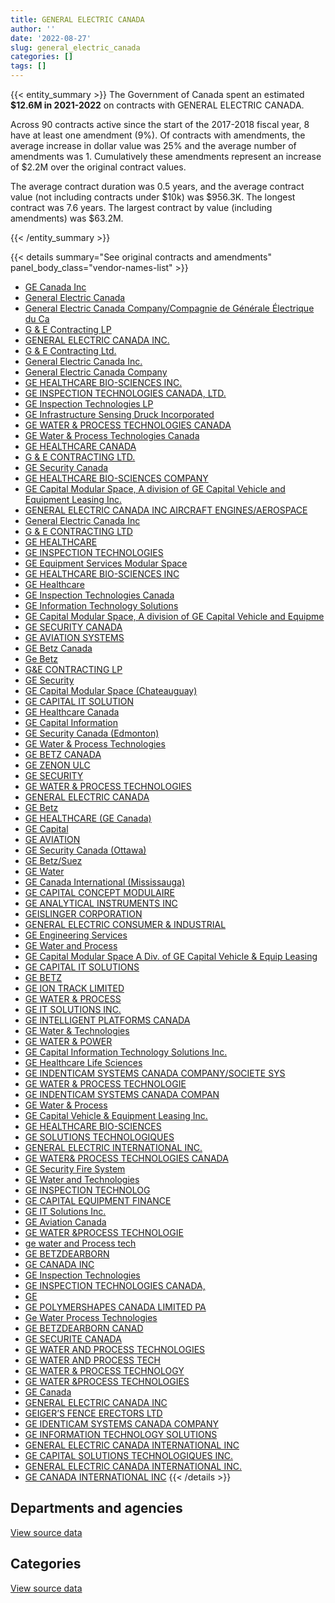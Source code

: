 ```yaml
---
title: GENERAL ELECTRIC CANADA
author: ''
date: '2022-08-27'
slug: general_electric_canada
categories: []
tags: []
---
```


<script src="/rmarkdown-libs/htmlwidgets/htmlwidgets.js"></script>
<link href="/rmarkdown-libs/datatables-css/datatables-crosstalk.css" rel="stylesheet" />
<script src="/rmarkdown-libs/datatables-binding/datatables.js"></script>
<script src="/rmarkdown-libs/jquery/jquery-3.6.0.min.js"></script>
<link href="/rmarkdown-libs/dt-core-bootstrap/css/dataTables.bootstrap.min.css" rel="stylesheet" />
<link href="/rmarkdown-libs/dt-core-bootstrap/css/dataTables.bootstrap.extra.css" rel="stylesheet" />
<script src="/rmarkdown-libs/dt-core-bootstrap/js/jquery.dataTables.min.js"></script>
<script src="/rmarkdown-libs/dt-core-bootstrap/js/dataTables.bootstrap.min.js"></script>
<link href="/rmarkdown-libs/crosstalk/css/crosstalk.min.css" rel="stylesheet" />
<script src="/rmarkdown-libs/crosstalk/js/crosstalk.min.js"></script>
<script src="/rmarkdown-libs/htmlwidgets/htmlwidgets.js"></script>
<link href="/rmarkdown-libs/datatables-css/datatables-crosstalk.css" rel="stylesheet" />
<script src="/rmarkdown-libs/datatables-binding/datatables.js"></script>
<script src="/rmarkdown-libs/jquery/jquery-3.6.0.min.js"></script>
<link href="/rmarkdown-libs/dt-core-bootstrap/css/dataTables.bootstrap.min.css" rel="stylesheet" />
<link href="/rmarkdown-libs/dt-core-bootstrap/css/dataTables.bootstrap.extra.css" rel="stylesheet" />
<script src="/rmarkdown-libs/dt-core-bootstrap/js/jquery.dataTables.min.js"></script>
<script src="/rmarkdown-libs/dt-core-bootstrap/js/dataTables.bootstrap.min.js"></script>
<link href="/rmarkdown-libs/crosstalk/css/crosstalk.min.css" rel="stylesheet" />
<script src="/rmarkdown-libs/crosstalk/js/crosstalk.min.js"></script>

{{< entity_summary >}}
The Government of Canada spent an estimated **\$12.6M in 2021-2022** on contracts with GENERAL ELECTRIC CANADA.

Across 90 contracts active since the start of the 2017-2018 fiscal year, 8 have at least one amendment (9%). Of contracts with amendments, the average increase in dollar value was 25% and the average number of amendments was 1. Cumulatively these amendments represent an increase of \$2.2M over the original contract values.

The average contract duration was 0.5 years, and the average contract value (not including contracts under \$10k) was \$956.3K. The longest contract was 7.6 years. The largest contract by value (including amendments) was \$63.2M.

{{< /entity_summary >}}

{{< details summary="See original contracts and amendments" panel_body_class="vendor-names-list" >}}
- [GE Canada Inc](https://search.open.canada.ca/en/ct/?sort=contract_value_f%20desc&page=1&search_text=%22GE%20Canada%20Inc%22)
- [General Electric Canada](https://search.open.canada.ca/en/ct/?sort=contract_value_f%20desc&page=1&search_text=%22General%20Electric%20Canada%22)
- [General Electric Canada Company/Compagnie de Générale Électrique du Ca](https://search.open.canada.ca/en/ct/?sort=contract_value_f%20desc&page=1&search_text=%22General%20Electric%20Canada%20Company%2fCompagnie%20de%20G%c3%a9n%c3%a9rale%20%c3%89lectrique%20du%20Ca%22)
- [G & E Contracting LP](https://search.open.canada.ca/en/ct/?sort=contract_value_f%20desc&page=1&search_text=%22G%20%26%20E%20Contracting%20LP%22)
- [GENERAL ELECTRIC CANADA INC.](https://search.open.canada.ca/en/ct/?sort=contract_value_f%20desc&page=1&search_text=%22GENERAL%20ELECTRIC%20CANADA%20INC.%22)
- [G & E Contracting Ltd.](https://search.open.canada.ca/en/ct/?sort=contract_value_f%20desc&page=1&search_text=%22G%20%26%20E%20Contracting%20Ltd.%22)
- [General Electric Canada Inc.](https://search.open.canada.ca/en/ct/?sort=contract_value_f%20desc&page=1&search_text=%22General%20Electric%20Canada%20Inc.%22)
- [General Electric Canada Company](https://search.open.canada.ca/en/ct/?sort=contract_value_f%20desc&page=1&search_text=%22General%20Electric%20Canada%20Company%22)
- [GE HEALTHCARE BIO-SCIENCES INC.](https://search.open.canada.ca/en/ct/?sort=contract_value_f%20desc&page=1&search_text=%22GE%20HEALTHCARE%20BIO-SCIENCES%20INC.%22)
- [GE INSPECTION TECHNOLOGIES CANADA, LTD.](https://search.open.canada.ca/en/ct/?sort=contract_value_f%20desc&page=1&search_text=%22GE%20INSPECTION%20TECHNOLOGIES%20CANADA%2c%20LTD.%22)
- [GE Inspection Technologies LP](https://search.open.canada.ca/en/ct/?sort=contract_value_f%20desc&page=1&search_text=%22GE%20Inspection%20Technologies%20LP%22)
- [GE Infrastructure Sensing Druck Incorporated](https://search.open.canada.ca/en/ct/?sort=contract_value_f%20desc&page=1&search_text=%22GE%20Infrastructure%20Sensing%20Druck%20Incorporated%22)
- [GE WATER & PROCESS TECHNOLOGIES CANADA](https://search.open.canada.ca/en/ct/?sort=contract_value_f%20desc&page=1&search_text=%22GE%20WATER%20%26%20PROCESS%20TECHNOLOGIES%20CANADA%22)
- [GE Water & Process Technologies Canada](https://search.open.canada.ca/en/ct/?sort=contract_value_f%20desc&page=1&search_text=%22GE%20Water%20%26%20Process%20Technologies%20Canada%22)
- [GE HEALTHCARE CANADA](https://search.open.canada.ca/en/ct/?sort=contract_value_f%20desc&page=1&search_text=%22GE%20HEALTHCARE%20CANADA%22)
- [G & E CONTRACTING LTD.](https://search.open.canada.ca/en/ct/?sort=contract_value_f%20desc&page=1&search_text=%22G%20%26%20E%20CONTRACTING%20LTD.%22)
- [GE Security Canada](https://search.open.canada.ca/en/ct/?sort=contract_value_f%20desc&page=1&search_text=%22GE%20Security%20Canada%22)
- [GE HEALTHCARE BIO-SCIENCES COMPANY](https://search.open.canada.ca/en/ct/?sort=contract_value_f%20desc&page=1&search_text=%22GE%20HEALTHCARE%20BIO-SCIENCES%20COMPANY%22)
- [GE Capital Modular Space, A division of GE Capital Vehicle and Equipment Leasing Inc.](https://search.open.canada.ca/en/ct/?sort=contract_value_f%20desc&page=1&search_text=%22GE%20Capital%20Modular%20Space%2c%20A%20division%20of%20GE%20Capital%20Vehicle%20and%20Equipment%20Leasing%20Inc.%22)
- [GENERAL ELECTRIC CANADA INC AIRCRAFT ENGINES/AEROSPACE](https://search.open.canada.ca/en/ct/?sort=contract_value_f%20desc&page=1&search_text=%22GENERAL%20ELECTRIC%20CANADA%20INC%20%20%20AIRCRAFT%20ENGINES%2fAEROSPACE%22)
- [General Electric Canada Inc](https://search.open.canada.ca/en/ct/?sort=contract_value_f%20desc&page=1&search_text=%22General%20Electric%20Canada%20Inc%22)
- [G & E CONTRACTING LTD](https://search.open.canada.ca/en/ct/?sort=contract_value_f%20desc&page=1&search_text=%22G%20%26%20E%20CONTRACTING%20LTD%22)
- [GE HEALTHCARE](https://search.open.canada.ca/en/ct/?sort=contract_value_f%20desc&page=1&search_text=%22GE%20HEALTHCARE%22)
- [GE INSPECTION TECHNOLOGIES](https://search.open.canada.ca/en/ct/?sort=contract_value_f%20desc&page=1&search_text=%22GE%20INSPECTION%20TECHNOLOGIES%22)
- [GE Equipment Services Modular Space](https://search.open.canada.ca/en/ct/?sort=contract_value_f%20desc&page=1&search_text=%22GE%20Equipment%20Services%20Modular%20Space%22)
- [GE HEALTHCARE BIO-SCIENCES INC](https://search.open.canada.ca/en/ct/?sort=contract_value_f%20desc&page=1&search_text=%22GE%20HEALTHCARE%20BIO-SCIENCES%20INC%22)
- [GE Healthcare](https://search.open.canada.ca/en/ct/?sort=contract_value_f%20desc&page=1&search_text=%22GE%20Healthcare%22)
- [GE Inspection Technologies Canada](https://search.open.canada.ca/en/ct/?sort=contract_value_f%20desc&page=1&search_text=%22GE%20Inspection%20Technologies%20Canada%22)
- [GE Information Technology Solutions](https://search.open.canada.ca/en/ct/?sort=contract_value_f%20desc&page=1&search_text=%22GE%20Information%20Technology%20Solutions%22)
- [GE Capital Modular Space, A division of GE Capital Vehicle and Equipme](https://search.open.canada.ca/en/ct/?sort=contract_value_f%20desc&page=1&search_text=%22GE%20Capital%20Modular%20Space%2c%20A%20division%20of%20GE%20Capital%20Vehicle%20and%20Equipme%22)
- [GE SECURITY CANADA](https://search.open.canada.ca/en/ct/?sort=contract_value_f%20desc&page=1&search_text=%22GE%20SECURITY%20CANADA%22)
- [GE AVIATION SYSTEMS](https://search.open.canada.ca/en/ct/?sort=contract_value_f%20desc&page=1&search_text=%22GE%20AVIATION%20SYSTEMS%22)
- [GE Betz Canada](https://search.open.canada.ca/en/ct/?sort=contract_value_f%20desc&page=1&search_text=%22GE%20Betz%20Canada%22)
- [Ge Betz](https://search.open.canada.ca/en/ct/?sort=contract_value_f%20desc&page=1&search_text=%22Ge%20Betz%22)
- [G&E CONTRACTING LP](https://search.open.canada.ca/en/ct/?sort=contract_value_f%20desc&page=1&search_text=%22G%26E%20CONTRACTING%20LP%22)
- [GE Security](https://search.open.canada.ca/en/ct/?sort=contract_value_f%20desc&page=1&search_text=%22GE%20Security%22)
- [GE Capital Modular Space (Chateauguay)](https://search.open.canada.ca/en/ct/?sort=contract_value_f%20desc&page=1&search_text=%22GE%20Capital%20Modular%20Space%20%28Chateauguay%29%22)
- [GE CAPITAL IT SOLUTION](https://search.open.canada.ca/en/ct/?sort=contract_value_f%20desc&page=1&search_text=%22GE%20CAPITAL%20IT%20SOLUTION%22)
- [GE Healthcare Canada](https://search.open.canada.ca/en/ct/?sort=contract_value_f%20desc&page=1&search_text=%22GE%20Healthcare%20Canada%22)
- [GE Capital Information](https://search.open.canada.ca/en/ct/?sort=contract_value_f%20desc&page=1&search_text=%22GE%20Capital%20Information%22)
- [GE Security Canada (Edmonton)](https://search.open.canada.ca/en/ct/?sort=contract_value_f%20desc&page=1&search_text=%22GE%20Security%20Canada%20%28Edmonton%29%22)
- [GE Water & Process Technologies](https://search.open.canada.ca/en/ct/?sort=contract_value_f%20desc&page=1&search_text=%22GE%20Water%20%26%20Process%20Technologies%22)
- [GE BETZ CANADA](https://search.open.canada.ca/en/ct/?sort=contract_value_f%20desc&page=1&search_text=%22GE%20BETZ%20CANADA%22)
- [GE ZENON ULC](https://search.open.canada.ca/en/ct/?sort=contract_value_f%20desc&page=1&search_text=%22GE%20ZENON%20ULC%22)
- [GE SECURITY](https://search.open.canada.ca/en/ct/?sort=contract_value_f%20desc&page=1&search_text=%22GE%20SECURITY%22)
- [GE WATER & PROCESS TECHNOLOGIES](https://search.open.canada.ca/en/ct/?sort=contract_value_f%20desc&page=1&search_text=%22GE%20WATER%20%26%20PROCESS%20TECHNOLOGIES%22)
- [GENERAL ELECTRIC CANADA](https://search.open.canada.ca/en/ct/?sort=contract_value_f%20desc&page=1&search_text=%22GENERAL%20ELECTRIC%20CANADA%22)
- [GE Betz](https://search.open.canada.ca/en/ct/?sort=contract_value_f%20desc&page=1&search_text=%22GE%20Betz%22)
- [GE HEALTHCARE (GE Canada)](https://search.open.canada.ca/en/ct/?sort=contract_value_f%20desc&page=1&search_text=%22GE%20HEALTHCARE%20%28GE%20Canada%29%22)
- [GE Capital](https://search.open.canada.ca/en/ct/?sort=contract_value_f%20desc&page=1&search_text=%22GE%20Capital%22)
- [GE AVIATION](https://search.open.canada.ca/en/ct/?sort=contract_value_f%20desc&page=1&search_text=%22GE%20AVIATION%22)
- [GE Security Canada (Ottawa)](https://search.open.canada.ca/en/ct/?sort=contract_value_f%20desc&page=1&search_text=%22GE%20Security%20Canada%20%28Ottawa%29%22)
- [GE Betz/Suez](https://search.open.canada.ca/en/ct/?sort=contract_value_f%20desc&page=1&search_text=%22GE%20Betz%2fSuez%22)
- [GE Water](https://search.open.canada.ca/en/ct/?sort=contract_value_f%20desc&page=1&search_text=%22GE%20Water%22)
- [GE Canada International (Mississauga)](https://search.open.canada.ca/en/ct/?sort=contract_value_f%20desc&page=1&search_text=%22GE%20Canada%20International%20%28Mississauga%29%22)
- [GE CAPITAL CONCEPT MODULAIRE](https://search.open.canada.ca/en/ct/?sort=contract_value_f%20desc&page=1&search_text=%22GE%20CAPITAL%20CONCEPT%20MODULAIRE%22)
- [GE ANALYTICAL INSTRUMENTS INC](https://search.open.canada.ca/en/ct/?sort=contract_value_f%20desc&page=1&search_text=%22GE%20ANALYTICAL%20INSTRUMENTS%20INC%22)
- [GEISLINGER CORPORATION](https://search.open.canada.ca/en/ct/?sort=contract_value_f%20desc&page=1&search_text=%22GEISLINGER%20CORPORATION%22)
- [GENERAL ELECTRIC CONSUMER & INDUSTRIAL](https://search.open.canada.ca/en/ct/?sort=contract_value_f%20desc&page=1&search_text=%22GENERAL%20ELECTRIC%20CONSUMER%20%26%20INDUSTRIAL%22)
- [GE Engineering Services](https://search.open.canada.ca/en/ct/?sort=contract_value_f%20desc&page=1&search_text=%22GE%20Engineering%20Services%22)
- [GE Water and Process](https://search.open.canada.ca/en/ct/?sort=contract_value_f%20desc&page=1&search_text=%22GE%20Water%20and%20Process%22)
- [GE Capital Modular Space A Div. of GE Capital Vehicle & Equip Leasing](https://search.open.canada.ca/en/ct/?sort=contract_value_f%20desc&page=1&search_text=%22GE%20Capital%20Modular%20Space%20A%20Div.%20of%20GE%20Capital%20Vehicle%20%26%20Equip%20Leasing%22)
- [GE CAPITAL IT SOLUTIONS](https://search.open.canada.ca/en/ct/?sort=contract_value_f%20desc&page=1&search_text=%22GE%20CAPITAL%20IT%20SOLUTIONS%22)
- [GE BETZ](https://search.open.canada.ca/en/ct/?sort=contract_value_f%20desc&page=1&search_text=%22GE%20BETZ%22)
- [GE ION TRACK LIMITED](https://search.open.canada.ca/en/ct/?sort=contract_value_f%20desc&page=1&search_text=%22GE%20ION%20TRACK%20LIMITED%22)
- [GE WATER & PROCESS](https://search.open.canada.ca/en/ct/?sort=contract_value_f%20desc&page=1&search_text=%22GE%20WATER%20%26%20PROCESS%22)
- [GE IT SOLUTIONS INC.](https://search.open.canada.ca/en/ct/?sort=contract_value_f%20desc&page=1&search_text=%22GE%20IT%20SOLUTIONS%20INC.%22)
- [GE INTELLIGENT PLATFORMS CANADA](https://search.open.canada.ca/en/ct/?sort=contract_value_f%20desc&page=1&search_text=%22GE%20INTELLIGENT%20PLATFORMS%20CANADA%22)
- [GE Water & Technologies](https://search.open.canada.ca/en/ct/?sort=contract_value_f%20desc&page=1&search_text=%22GE%20Water%20%26%20Technologies%22)
- [GE WATER & POWER](https://search.open.canada.ca/en/ct/?sort=contract_value_f%20desc&page=1&search_text=%22GE%20WATER%20%26%20POWER%22)
- [GE Capital Information Technology Solutions Inc.](https://search.open.canada.ca/en/ct/?sort=contract_value_f%20desc&page=1&search_text=%22GE%20Capital%20Information%20Technology%20Solutions%20Inc.%22)
- [GE Healthcare Life Sciences](https://search.open.canada.ca/en/ct/?sort=contract_value_f%20desc&page=1&search_text=%22GE%20Healthcare%20Life%20Sciences%22)
- [GE INDENTICAM SYSTEMS CANADA COMPANY/SOCIETE SYS](https://search.open.canada.ca/en/ct/?sort=contract_value_f%20desc&page=1&search_text=%22GE%20INDENTICAM%20SYSTEMS%20CANADA%20COMPANY%2fSOCIETE%20SYS%22)
- [GE WATER & PROCESS TECHNOLOGIE](https://search.open.canada.ca/en/ct/?sort=contract_value_f%20desc&page=1&search_text=%22GE%20WATER%20%26%20PROCESS%20TECHNOLOGIE%22)
- [GE INDENTICAM SYSTEMS CANADA COMPAN](https://search.open.canada.ca/en/ct/?sort=contract_value_f%20desc&page=1&search_text=%22GE%20INDENTICAM%20SYSTEMS%20CANADA%20COMPAN%22)
- [GE Water & Process](https://search.open.canada.ca/en/ct/?sort=contract_value_f%20desc&page=1&search_text=%22GE%20Water%20%26%20Process%22)
- [GE Capital Vehicle & Equipment Leasing Inc.](https://search.open.canada.ca/en/ct/?sort=contract_value_f%20desc&page=1&search_text=%22GE%20Capital%20Vehicle%20%26%20Equipment%20Leasing%20Inc.%22)
- [GE HEALTHCARE BIO-SCIENCES](https://search.open.canada.ca/en/ct/?sort=contract_value_f%20desc&page=1&search_text=%22GE%20HEALTHCARE%20BIO-SCIENCES%22)
- [GE SOLUTIONS TECHNOLOGIQUES](https://search.open.canada.ca/en/ct/?sort=contract_value_f%20desc&page=1&search_text=%22GE%20SOLUTIONS%20TECHNOLOGIQUES%22)
- [GENERAL ELECTRIC INTERNATIONAL INC.](https://search.open.canada.ca/en/ct/?sort=contract_value_f%20desc&page=1&search_text=%22GENERAL%20ELECTRIC%20INTERNATIONAL%20INC.%22)
- [GE WATER& PROCESS TECHNOLOGIES CANADA](https://search.open.canada.ca/en/ct/?sort=contract_value_f%20desc&page=1&search_text=%22GE%20WATER%26%20PROCESS%20TECHNOLOGIES%20CANADA%22)
- [GE Security Fire System](https://search.open.canada.ca/en/ct/?sort=contract_value_f%20desc&page=1&search_text=%22GE%20Security%20Fire%20System%22)
- [GE Water and Technologies](https://search.open.canada.ca/en/ct/?sort=contract_value_f%20desc&page=1&search_text=%22GE%20Water%20and%20Technologies%22)
- [GE INSPECTION TECHNOLOG](https://search.open.canada.ca/en/ct/?sort=contract_value_f%20desc&page=1&search_text=%22GE%20INSPECTION%20TECHNOLOG%22)
- [GE CAPITAL EQUIPMENT FINANCE](https://search.open.canada.ca/en/ct/?sort=contract_value_f%20desc&page=1&search_text=%22GE%20CAPITAL%20EQUIPMENT%20FINANCE%22)
- [GE IT Solutions Inc.](https://search.open.canada.ca/en/ct/?sort=contract_value_f%20desc&page=1&search_text=%22GE%20IT%20Solutions%20Inc.%22)
- [GE Aviation Canada](https://search.open.canada.ca/en/ct/?sort=contract_value_f%20desc&page=1&search_text=%22GE%20Aviation%20Canada%22)
- [GE WATER &PROCESS TECHNOLOGIE](https://search.open.canada.ca/en/ct/?sort=contract_value_f%20desc&page=1&search_text=%22GE%20WATER%20%26PROCESS%20TECHNOLOGIE%22)
- [ge water and Process tech](https://search.open.canada.ca/en/ct/?sort=contract_value_f%20desc&page=1&search_text=%22ge%20water%20and%20Process%20tech%22)
- [GE BETZDEARBORN](https://search.open.canada.ca/en/ct/?sort=contract_value_f%20desc&page=1&search_text=%22GE%20BETZDEARBORN%22)
- [GE CANADA INC](https://search.open.canada.ca/en/ct/?sort=contract_value_f%20desc&page=1&search_text=%22GE%20CANADA%20INC%22)
- [GE Inspection Technologies](https://search.open.canada.ca/en/ct/?sort=contract_value_f%20desc&page=1&search_text=%22GE%20Inspection%20Technologies%22)
- [GE INSPECTION TECHNOLOGIES CANADA,](https://search.open.canada.ca/en/ct/?sort=contract_value_f%20desc&page=1&search_text=%22GE%20INSPECTION%20TECHNOLOGIES%20CANADA%2c%22)
- [GE](https://search.open.canada.ca/en/ct/?sort=contract_value_f%20desc&page=1&search_text=%22GE%22)
- [GE POLYMERSHAPES CANADA LIMITED PA](https://search.open.canada.ca/en/ct/?sort=contract_value_f%20desc&page=1&search_text=%22GE%20POLYMERSHAPES%20CANADA%20LIMITED%20PA%22)
- [Ge Water Process Technologies](https://search.open.canada.ca/en/ct/?sort=contract_value_f%20desc&page=1&search_text=%22Ge%20Water%20Process%20Technologies%22)
- [GE BETZDEARBORN CANAD](https://search.open.canada.ca/en/ct/?sort=contract_value_f%20desc&page=1&search_text=%22GE%20BETZDEARBORN%20CANAD%22)
- [GE SECURITE CANADA](https://search.open.canada.ca/en/ct/?sort=contract_value_f%20desc&page=1&search_text=%22GE%20SECURITE%20CANADA%22)
- [GE WATER AND PROCESS TECHNOLOGIES](https://search.open.canada.ca/en/ct/?sort=contract_value_f%20desc&page=1&search_text=%22GE%20WATER%20AND%20PROCESS%20TECHNOLOGIES%22)
- [GE WATER AND PROCESS TECH](https://search.open.canada.ca/en/ct/?sort=contract_value_f%20desc&page=1&search_text=%22GE%20WATER%20AND%20PROCESS%20TECH%22)
- [GE WATER & PROCESS TECHNOLOGY](https://search.open.canada.ca/en/ct/?sort=contract_value_f%20desc&page=1&search_text=%22GE%20WATER%20%26%20PROCESS%20TECHNOLOGY%22)
- [GE WATER &PROCESS TECHNOLOGIES](https://search.open.canada.ca/en/ct/?sort=contract_value_f%20desc&page=1&search_text=%22GE%20WATER%20%26PROCESS%20TECHNOLOGIES%22)
- [GE Canada](https://search.open.canada.ca/en/ct/?sort=contract_value_f%20desc&page=1&search_text=%22GE%20Canada%22)
- [GENERAL ELECTRIC CANADA INC](https://search.open.canada.ca/en/ct/?sort=contract_value_f%20desc&page=1&search_text=%22GENERAL%20ELECTRIC%20CANADA%20INC%22)
- [GEIGER’S FENCE ERECTORS LTD](https://search.open.canada.ca/en/ct/?sort=contract_value_f%20desc&page=1&search_text=%22GEIGER%27S%20FENCE%20ERECTORS%20LTD%22)
- [GE IDENTICAM SYSTEMS CANADA COMPANY](https://search.open.canada.ca/en/ct/?sort=contract_value_f%20desc&page=1&search_text=%22GE%20IDENTICAM%20SYSTEMS%20CANADA%20COMPANY%22)
- [GE INFORMATION TECHNOLOGY SOLUTIONS](https://search.open.canada.ca/en/ct/?sort=contract_value_f%20desc&page=1&search_text=%22GE%20INFORMATION%20TECHNOLOGY%20SOLUTIONS%22)
- [GENERAL ELECTRIC CANADA INTERNATIONAL INC](https://search.open.canada.ca/en/ct/?sort=contract_value_f%20desc&page=1&search_text=%22GENERAL%20ELECTRIC%20CANADA%20INTERNATIONAL%20INC%22)
- [GE CAPITAL SOLUTIONS TECHNOLOGIQUES INC.](https://search.open.canada.ca/en/ct/?sort=contract_value_f%20desc&page=1&search_text=%22GE%20CAPITAL%20SOLUTIONS%20TECHNOLOGIQUES%20INC.%22)
- [GENERAL ELECTRIC CANADA INTERNATIONAL INC.](https://search.open.canada.ca/en/ct/?sort=contract_value_f%20desc&page=1&search_text=%22GENERAL%20ELECTRIC%20CANADA%20INTERNATIONAL%20INC.%22)
- [GE CANADA INTERNATIONAL INC](https://search.open.canada.ca/en/ct/?sort=contract_value_f%20desc&page=1&search_text=%22GE%20CANADA%20INTERNATIONAL%20INC%22)
{{< /details >}}

## Departments and agencies

<div id="htmlwidget-1" style="width:100%;height:auto;" class="datatables html-widget"></div>
<script type="application/json" data-for="htmlwidget-1">{"x":{"style":"bootstrap","filter":"none","vertical":false,"data":[["<a href=\"/departments/aafc-aac/\">Agriculture and Agri-Food Canada<\/a>","<a href=\"/departments/csc-scc/\">Correctional Service of Canada<\/a>","<a href=\"/departments/dnd-mdn/\">National Defence<\/a>","<a href=\"/departments/hc-sc/\">Health Canada<\/a>","<a href=\"/departments/isc-sac/\">Indigenous Services Canada<\/a>","<a href=\"/departments/nrc-cnrc/\">National Research Council Canada<\/a>","<a href=\"/departments/phac-aspc/\">Public Health Agency of Canada<\/a>","<a href=\"/departments/rcmp-grc/\">Royal Canadian Mounted Police<\/a>","<a href=\"/departments/tc/\">Transport Canada<\/a>","<a href=\"/departments/tsb-bst/\">Transportation Safety Board of Canada<\/a>"],[84374.09,null,6951693.29,null,null,391233.5,62090.51,10392.9,null,18332.45],[7741.21,68502.16,1102590.82,15551.13,95850.51,495331.65,67253.85,19633.96,29652.98,100828.45],[6165.27,39331.77,622346.57,null,null,61611.57,5615.58,null,null,null],[6934.84,null,5909200.98,null,44075.85,null,6591627.85,null,null,null]],"container":"<table class=\"table table-striped table-hover row-border order-column display\">\n  <thead>\n    <tr>\n      <th>Department<\/th>\n      <th>2018-2019<\/th>\n      <th>2019-2020<\/th>\n      <th>2020-2021<\/th>\n      <th>2021-2022<\/th>\n    <\/tr>\n  <\/thead>\n<\/table>","options":{"order":[[4,"desc"]],"pageLength":10,"autoWidth":true,"columnDefs":[{"targets":1,"render":"function(data, type, row, meta) {\n    return type !== 'display' ? data : DTWidget.formatCurrency(data, \"$\", 2, 3, \",\", \".\", true, null);\n  }"},{"targets":2,"render":"function(data, type, row, meta) {\n    return type !== 'display' ? data : DTWidget.formatCurrency(data, \"$\", 2, 3, \",\", \".\", true, null);\n  }"},{"targets":3,"render":"function(data, type, row, meta) {\n    return type !== 'display' ? data : DTWidget.formatCurrency(data, \"$\", 2, 3, \",\", \".\", true, null);\n  }"},{"targets":4,"render":"function(data, type, row, meta) {\n    return type !== 'display' ? data : DTWidget.formatCurrency(data, \"$\", 2, 3, \",\", \".\", true, null);\n  }"},{"width":"16%","targets":[1,2,3,4]},{"className":"dt-right","targets":[1,2,3,4]}],"orderClasses":false}},"evals":["options.columnDefs.0.render","options.columnDefs.1.render","options.columnDefs.2.render","options.columnDefs.3.render"],"jsHooks":[]}</script>
<p class="text-right">
<a href="https://github.com/GoC-Spending/contracts-data/tree/main/data/out/vendors/general_electric_canada/summary_by_fiscal_year_by_department.csv" class="source-data-link btn btn-link">View source data</a>
</p>

## Categories

<div id="htmlwidget-2" style="width:100%;height:auto;" class="datatables html-widget"></div>
<script type="application/json" data-for="htmlwidget-2">{"x":{"style":"bootstrap","filter":"none","vertical":false,"data":[["<a href=\"/categories/1_facilities_and_construction/\">Facilities and construction<\/a>","<a href=\"/categories/11_defence/\">Defence<\/a>","<a href=\"/categories/4_medical/\">Medical<\/a>","<a href=\"/categories/6_industrial_products_and_services/\">Industrial products and services<\/a>","<a href=\"/categories/9_human_capital/\">Human capital<\/a>"],[5869388.72,784792.97,null,863935.04,null],[151523.93,547867.66,null,1272265.16,31279.98],[17939.06,131626.4,19968.23,565537.07,null],[5237356.53,131626.4,6591627.85,591228.75,null]],"container":"<table class=\"table table-striped table-hover row-border order-column display\">\n  <thead>\n    <tr>\n      <th>Category<\/th>\n      <th>2018-2019<\/th>\n      <th>2019-2020<\/th>\n      <th>2020-2021<\/th>\n      <th>2021-2022<\/th>\n    <\/tr>\n  <\/thead>\n<\/table>","options":{"order":[[4,"desc"]],"dom":"t","pageLength":30,"autoWidth":true,"columnDefs":[{"targets":1,"render":"function(data, type, row, meta) {\n    return type !== 'display' ? data : DTWidget.formatCurrency(data, \"$\", 2, 3, \",\", \".\", true, null);\n  }"},{"targets":2,"render":"function(data, type, row, meta) {\n    return type !== 'display' ? data : DTWidget.formatCurrency(data, \"$\", 2, 3, \",\", \".\", true, null);\n  }"},{"targets":3,"render":"function(data, type, row, meta) {\n    return type !== 'display' ? data : DTWidget.formatCurrency(data, \"$\", 2, 3, \",\", \".\", true, null);\n  }"},{"targets":4,"render":"function(data, type, row, meta) {\n    return type !== 'display' ? data : DTWidget.formatCurrency(data, \"$\", 2, 3, \",\", \".\", true, null);\n  }"},{"width":"16%","targets":[1,2,3,4]},{"className":"dt-right","targets":[1,2,3,4]}],"orderClasses":false,"lengthMenu":[10,25,30,50,100]}},"evals":["options.columnDefs.0.render","options.columnDefs.1.render","options.columnDefs.2.render","options.columnDefs.3.render"],"jsHooks":[]}</script>
<p class="text-right">
<a href="https://github.com/GoC-Spending/contracts-data/tree/main/data/out/vendors/general_electric_canada/summary_by_fiscal_year_by_category.csv" class="source-data-link btn btn-link">View source data</a>
</p>
